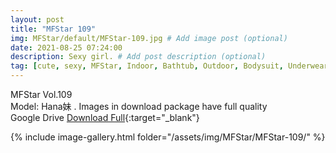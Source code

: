 ```yaml
---
layout: post
title: "MFStar 109"
img: MFStar/default/MFStar-109.jpg # Add image post (optional)
date: 2021-08-25 07:24:00
description: Sexy girl. # Add post description (optional)
tag: [cute, sexy, MFStar, Indoor, Bathtub, Outdoor, Bodysuit, Underwear, Cosplay, Big Tits, Tattoo, CHINAGIRLS]
---
```

MFStar Vol.109  
Model: Hana妹   .
Images in download package have full quality                    
Google Drive [Download Full](https://ouo.io/qRQySk){:target="_blank"}

{% include image-gallery.html folder="/assets/img/MFStar/MFStar-109/" %}
